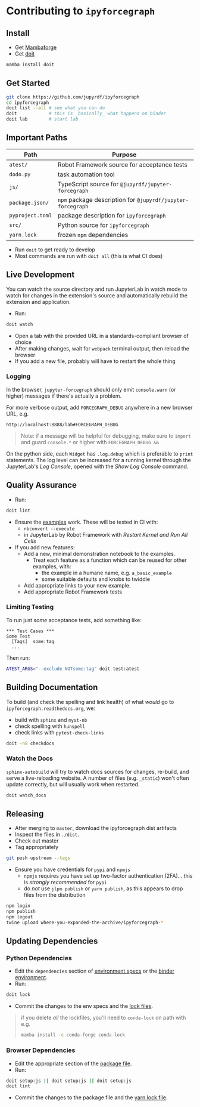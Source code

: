 # Contributing to `ipyforcegraph`

## Install

- Get [Mambaforge](https://github.com/conda-forge/miniforge)
- Get [doit](https://pydoit.org)

```bash
mamba install doit
```

## Get Started

```bash
git clone https://github.com/jupyrdf/ipyforcegraph
cd ipyforcegraph
doit list --all # see what you can do
doit            # this is _basically_ what happens on binder
doit lab        # start lab
```

## Important Paths

| Path             | Purpose                                                     |
| ---------------- | ----------------------------------------------------------- |
| `atest/`         | Robot Framework source for acceptance tests                 |
| `dodo.py`        | task automation tool                                        |
| `js/`            | TypeScript source for `@jupyrdf/jupyter-forcegraph`         |
| `package.json/`  | `npm` package description for `@jupyrdf/jupyter-forcegraph` |
| `pyproject.toml` | package description for `ipyforcegraph`                     |
| `src/`           | Python source for `ipyforcegraph`                           |
| `yarn.lock`      | frozen `npm` dependencies                                   |

- Run `doit` to get ready to develop
- Most commands are run with `doit all` (this is what CI does)

## Live Development

You can watch the source directory and run JupyterLab in watch mode to watch for changes
in the extension's source and automatically rebuild the extension and application.

- Run:

```bash
doit watch
```

- Open a tab with the provided URL in a standards-compliant browser of choice
- After making changes, wait for `webpack` terminal output, then reload the browser
- If you add a new file, probably will have to restart the whole thing

### Logging

In the browser, `jupyter-forcegraph` should only emit `console.warn` (or higher)
messages if there's actually a problem.

For more verbose output, add `FORCEGRAPH_DEBUG` anywhere in a new browser URL, e.g.

```http
http://localhost:8888/lab#FORCEGRAPH_DEBUG
```

> Note: if a message will be helpful for debugging, make sure to `import` and guard
> `console.*` or higher with `FORCEGRAPH_DEBUG &&`

On the python side, each `Widget` has `.log.debug` which is preferable to `print`
statements. The log level can be increased for a running kernel through the JupyterLab's
_Log Console_, opened with the _Show Log Console_ command.

## Quality Assurance

- Run:

```bash
doit lint
```

- Ensure the [examples](./examples) work. These will be tested in CI with:
  - `nbconvert --execute`
  - in JupyterLab by Robot Framework with _Restart Kernel and Run All Cells_
- If you add new features:
  - Add a new, minimal demonstration notebook to the examples.
    - Treat each feature as a function which can be reused for other examples, with:
      - the example in a humane name, e.g. `a_basic_example`
      - some suitable defaults and knobs to twiddle
  - Add appropriate links to your new example.
  - Add appropriate Robot Framework tests

### Limiting Testing

To run just _some_ acceptance tests, add something like:

```robotframework
*** Test Cases ***
Some Test
  [Tags]  some:tag
  ...
```

Then run:

```bash
ATEST_ARGS="--exclude NOTsome:tag" doit test:atest
```

## Building Documentation

To build (and check the spelling and link health) of what _would_ go to
`ipyforcegraph.readthedocs.org`, we:

- build with `sphinx` and `myst-nb`
- check spelling with `hunspell`
- check links with `pytest-check-links`

```bash
doit -n8 checkdocs
```

### Watch the Docs

`sphinx-autobuild` will try to watch docs sources for changes, re-build, and serve a
live-reloading website. A number of files (e.g. `_static`) won't often update correctly,
but will usually work when restarted.

```bash
doit watch_docs
```

## Releasing

- After merging to `master`, download the ipyforcegraph dist artifacts
- Inspect the files in `./dist`.
- Check out master
- Tag appropriately

```bash
git push upstream --tags
```

- Ensure you have credentials for `pypi` and `npmjs`
  - `npmjs` requires you have set up two-factor authentication (2FA)... this is
    _strongly recommended_ for `pypi`
  - do _not_ use `jlpm publish` or `yarn publish`, as this appears to drop files from
    the distribution

```bash
npm login
npm publish
npm logout
twine upload where-you-expanded-the-archive/ipyforcegraph-*
```

## Updating Dependencies

### Python Dependencies

- Edit the `dependencies` section of [environment specs](./.github/env_specs/) or the
  [binder environment](./.binder/environment.yml).
- Run:

```bash
doit lock
```

- Commit the changes to the env specs and the [lock files](./.github/locks).

> if you delete _all_ the lockfiles, you'll need to `conda-lock` on path with e.g.
>
> ```bash
> mamba install -c conda-forge conda-lock
> ```

### Browser Dependencies

- Edit the appropriate section of the [package file](./package.json).
- Run:

```bash
doit setup:js || doit setup:js || doit setup:js
doit lint
```

- Commit the changes to the package file and the [yarn lock file](./yarn.lock).
